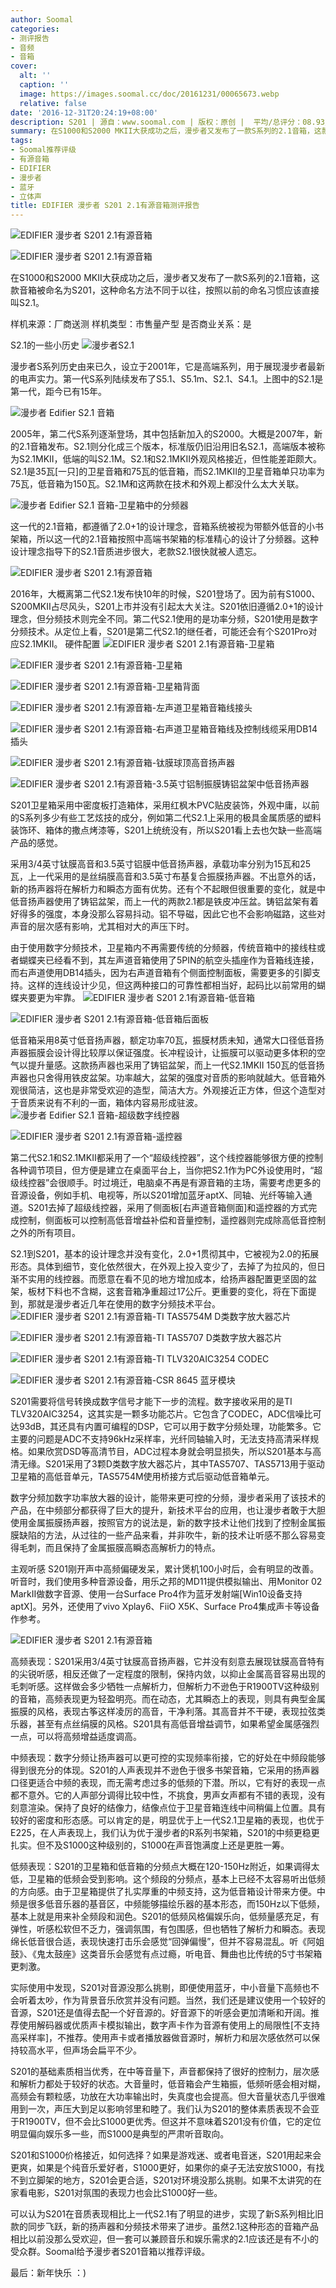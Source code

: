 ```yaml
---
author: Soomal
categories:
- 测评报告
- 音频
- 音箱
cover:
  alt: ''
  caption: ''
  image: https://images.soomal.cc/doc/20161231/00065673.webp
  relative: false
date: '2016-12-31T20:24:19+08:00'
description: S201 | 源自：www.soomal.com | 版权：原创 |  平均/总评分：08.93/1125
summary: 在S1000和S2000 MKII大获成功之后，漫步者又发布了一款S系列的2.1音箱，这款音箱被命名为S201，这种命名方法不同于以往，按照以前的命名习惯应该直接叫S2.1。
tags:
- Soomal推荐评级
- 有源音箱
- EDIFIER
- 漫步者
- 蓝牙
- 立体声
title: EDIFIER 漫步者 S201 2.1有源音箱测评报告
---
```


![EDIFIER 漫步者 S201 2.1有源音箱](https://images.soomal.cc/doc/20161217/00065163_01.webp)



![EDIFIER 漫步者 S201 2.1有源音箱](https://images.soomal.cc/doc/20161217/00065164_01.webp)



在S1000和S2000 MKII大获成功之后，漫步者又发布了一款S系列的2.1音箱，这款音箱被命名为S201，这种命名方法不同于以往，按照以前的命名习惯应该直接叫S2.1。


样机来源：厂商送测
样机类型：市售量产型
是否商业关系：是

S2.1的一些小历史
![漫步者S2.1](https://images.soomal.cc/doc/20090611/00002085.webp)




漫步者S系列历史由来已久，设立于2001年，它是高端系列，用于展现漫步者最新的电声实力。第一代S系列陆续发布了S5.1、S5.1m、S2.1、S4.1。上图中的S2.1是第一代，距今已有15年。

![漫步者 Edifier S2.1 音箱](https://images.soomal.cc/doc/20091007/00002849.webp)




2005年，第二代S系列逐渐登场，其中包括新加入的S2000。大概是2007年，新的2.1音箱发布。S2.1则分化成三个版本，标准版仍旧沿用旧名S2.1，高端版本被称为S2.1MKII，低端的叫S2.1M。S2.1和S2.1MKII外观风格接近，但性能差距颇大。S2.1是35瓦[一只]的卫星音箱和75瓦的低音箱，而S2.1MKII的卫星音箱单只功率为75瓦，低音箱为150瓦。S2.1M和这两款在技术和外观上都没什么太大关联。

![漫步者 Edifier S2.1 音箱-卫星箱中的分频器](https://images.soomal.cc/doc/20091007/00002873.webp)




这一代的2.1音箱，都遵循了2.0+1的设计理念，音箱系统被视为带额外低音的小书架箱，所以这一代的2.1音箱按照中高端书架箱的标准精心的设计了分频器。这种设计理念指导下的S2.1音质进步很大，老款S2.1很快就被人遗忘。

![EDIFIER 漫步者 S201 2.1有源音箱](https://images.soomal.cc/doc/20161217/00065166.webp)




2016年，大概离第二代S2.1发布快10年的时候，S201登场了。因为前有S1000、S200MKII占尽风头，S201上市并没有引起太大关注。S201依旧遵循2.0+1的设计理念，但分频技术则完全不同。第二代S2.1使用的是功率分频，S201使用是数字分频技术。从定位上看，S201是第二代S2.1的继任者，可能还会有个S201Pro对应S2.1MKII。
硬件配置
![EDIFIER 漫步者 S201 2.1有源音箱-卫星箱](https://images.soomal.cc/doc/20161217/00065170.webp)




![EDIFIER 漫步者 S201 2.1有源音箱-卫星箱](https://images.soomal.cc/doc/20161217/00065171_01.webp)




![EDIFIER 漫步者 S201 2.1有源音箱-卫星箱背面](https://images.soomal.cc/doc/20161217/00065172_01.webp)




![EDIFIER 漫步者 S201 2.1有源音箱-左声道卫星箱音箱线接头](https://images.soomal.cc/doc/20161217/00065175_01.webp)




![EDIFIER 漫步者 S201 2.1有源音箱-右声道卫星箱音箱线及控制线缆采用DB14插头](https://images.soomal.cc/doc/20161217/00065177_01.webp)




![EDIFIER 漫步者 S201 2.1有源音箱-钛膜球顶高音扬声器](https://images.soomal.cc/doc/20161217/00065179_01.webp)




![EDIFIER 漫步者 S201 2.1有源音箱-3.5英寸铝制振膜铸铝盆架中低音扬声器](https://images.soomal.cc/doc/20161217/00065181_01.webp)




S201卫星箱采用中密度板打造箱体，采用红枫木PVC贴皮装饰，外观中庸，以前的S系列多少有些工艺炫技的成分，例如第二代S2.1上采用的极具金属质感的塑料装饰环、箱体的撒点烤漆等，S201上统统没有，所以S201看上去也欠缺一些高端产品的感觉。

采用3/4英寸钛膜高音和3.5英寸铝膜中低音扬声器，承载功率分别为15瓦和25瓦，上一代采用的是丝绢膜高音和3.5英寸布基复合振膜扬声器。不出意外的话，新的扬声器将在解析力和瞬态方面有优势。还有个不起眼但很重要的变化，就是中低音扬声器使用了铸铝盆架，而上一代的两款2.1都是铁皮冲压盆。铸铝盆架有着好得多的强度，本身没那么容易抖动。铝不导磁，因此它也不会影响磁路，这些对声音的层次感有影响，尤其相对大的声压下时。

由于使用数字分频技术，卫星箱内不再需要传统的分频器，传统音箱中的接线柱或者蝴蝶夹已经看不到，其左声道音箱使用了5PIN的航空头插座作为音箱线连接，而右声道使用DB14插头，因为右声道音箱有个侧面控制面板，需要更多的引脚支持。这样的连线设计少见，但这两种接口的可靠性都相当好，起码比以前常用的蝴蝶夹要更为牢靠。
![EDIFIER 漫步者 S201 2.1有源音箱-低音箱](https://images.soomal.cc/doc/20161217/00065167_01.webp)




![EDIFIER 漫步者 S201 2.1有源音箱-低音箱后面板](https://images.soomal.cc/doc/20161217/00065169_01.webp)




低音箱采用8英寸低音扬声器，额定功率70瓦，振膜材质未知，通常大口径低音扬声器振膜会设计得比较厚以保证强度。长冲程设计，让振膜可以驱动更多体积的空气以提升量感。这款扬声器也采用了铸铝盆架，而上一代S2.1MKII 150瓦的低音扬声器也只舍得用铁皮盆架。功率越大，盆架的强度对音质的影响就越大。低音箱外观很简洁，这也是非常受欢迎的造型，简洁大方。外观接近正方体，但这个造型对于音质来说有不利的一面，箱体内容易形成驻波。
![漫步者 Edifier S2.1 音箱-超级数字线控器](https://images.soomal.cc/doc/20091007/00002874_01.webp)




![EDIFIER 漫步者 S201 2.1有源音箱-遥控器](https://images.soomal.cc/doc/20161217/00065184_01.webp)




第二代S2.1和S2.1MKII都采用了一个“超级线控器”，这个线控器能够很方便的控制各种调节项目，但方便是建立在桌面平台上，当你把S2.1作为PC外设使用时，“超级线控器”会很顺手。时过境迁，电脑桌不再是有源音箱的主场，需要考虑更多的音源设备，例如手机、电视等，所以S201增加蓝牙aptX、同轴、光纤等输入通道。S201去掉了超级线控器，采用了侧面板[右声道音箱侧面]和遥控器的方式完成控制，侧面板可以控制高低音增益补偿和音量控制，遥控器则完成除高低音控制之外的所有项目。

S2.1到S201，基本的设计理念并没有变化，2.0+1贯彻其中，它被视为2.0的拓展形态。具体到细节，变化依然很大，在外观上投入变少了，去掉了为拉风的，但日渐不实用的线控器。而愿意在看不见的地方增加成本，给扬声器配置更坚固的盆架，板材下料也不含糊，这套音箱净重超过17公斤。更重要的变化，将在下面提到，那就是漫步者近几年在使用的数字分频技术平台。
![EDIFIER 漫步者 S201 2.1有源音箱-TI TAS5754M D类数字放大器芯片](https://images.soomal.cc/doc/20161217/00065195_01.webp)




![EDIFIER 漫步者 S201 2.1有源音箱-TI TAS5707 D类数字放大器芯片](https://images.soomal.cc/doc/20161217/00065196_01.webp)




![EDIFIER 漫步者 S201 2.1有源音箱-TI TLV320AIC3254 CODEC](https://images.soomal.cc/doc/20161217/00065191_01.webp)




![EDIFIER 漫步者 S201 2.1有源音箱-CSR 8645 蓝牙模块](https://images.soomal.cc/doc/20161217/00065194_01.webp)




S201需要将信号转换成数字信号才能下一步的流程。数字接收采用的是TI TLV320AIC3254，这其实是一颗多功能芯片。它包含了CODEC，ADC信噪比可达93dB，其还具有内置可编程的DSP，它可以用于数字分频处理，功能繁多。它主要的问题是ADC不支持96kHz采样率，光纤同轴输入时，无法支持高清采样规格。如果欣赏DSD等高清节目，ADC过程本身就会明显损失，所以S201基本与高清无缘。S201采用了3颗D类数字放大器芯片，其中TAS5707、TAS5713用于驱动卫星箱的高低音单元，TAS5754M使用桥接方式后驱动低音箱单元。

数字分频加数字功率放大器的设计，能带来更可控的分频，漫步者采用了该技术的产品，在中频部分都获得了巨大的提升，新技术平台的应用，也让漫步者敢于大胆使用金属振膜扬声器，按照官方的说法是，新的数字技术让他们找到了控制金属振膜缺陷的方法，从过往的一些产品来看，并非吹牛，新的技术让听感不那么容易变得毛刺，而且保持了金属振膜高瞬态高解析力的特点。

主观听感
S201刚开声中高频偏硬发呆，累计煲机100小时后，会有明显的改善。听音时，我们使用多种音源设备，用乐之邦的MD11提供模拟输出、用Monitor 02 MarkII做数字音源、使用一台Surface Pro4作为蓝牙发射端[Win10设备支持aptX]。另外，还使用了vivo Xplay6、FiiO X5K、Surface Pro4集成声卡等设备作参考。

![EDIFIER 漫步者 S201 2.1有源音箱](https://images.soomal.cc/doc/20161217/00065166.webp)




高频表现：S201采用3/4英寸钛膜高音扬声器，它并没有刻意去展现钛膜高音特有的尖锐听感，相反还做了一定程度的限制，保持内敛，以抑止金属高音容易出现的毛刺听感。这样做会多少牺牲一点解析力，但解析力不逊色于R1900TV这种级别的音箱，高频表现更为轻盈明亮。而在动态，尤其瞬态上的表现，则具有典型金属振膜的风格，表现古筝这样凌厉的高音，干净利落。其高音并不干硬，表现拉弦类乐器，甚至有点丝绢膜的风格。S201具有高低音增益调节，如果希望金属感强烈一点，可以将高频增益适度调高。

中频表现：数字分频让扬声器可以更可控的实现频率衔接，它的好处在中频段能够得到很充分的体现。S201的人声表现并不逊色于很多书架音箱，它采用的扬声器口径更适合中频的表现，而无需考虑过多的低频的下潜。所以，它有好的表现一点都不意外。它的人声部分调得比较中性，不挑食，男声女声都有不错的表现，没有刻意渲染。保持了良好的结像力，结像点位于卫星音箱连线中间稍偏上位置。具有较好的密度和形态感。可以肯定的是，明显优于上一代S2.1卫星箱的表现，也优于E225，在人声表现上，我们认为优于漫步者的R系列书架箱，S201的中频更稳更扎实。但不及S1000这种级别的，S1000在声音饱满度上还是更胜一筹。

低频表现：S201的卫星箱和低音箱的分频点大概在120-150Hz附近，如果调得太低，卫星箱的低频会受到影响。这个频段的分频点，基本上已经不太容易听出低频的方向感。由于卫星箱提供了扎实厚重的中频支持，这为低音箱设计带来方便。中频是很多低音乐器的基音区，中频能够描绘乐器的基本形态，而150Hz以下低频，基本上就是用来补全频段和润色。S201的低频风格偏娱乐向，低频量感充足，有弹性，听感松软但不乏力，强调氛围，有包围感，但也牺牲了解析力和瞬态。表现绵长低音很合适，表现快速打击乐会感觉“回弹偏慢”，但并不容易混乱。听《阿姐鼓》、《鬼太鼓座》这类音乐会感觉有点过瘾，听电音、舞曲也比传统的5寸书架箱更刺激。

实际使用中发现，S201对音源没那么挑剔，即便使用蓝牙，中小音量下高频也不会听着太吵，作为背景音乐欣赏并没有问题。当然，我们还是建议使用一个较好的音源，S201还是值得去配一个好音源的。好音源下的听感会更加清晰和开阔。推荐使用解码器或优质声卡模拟输出，数字声卡作为音源有使用上的局限性[不支持高采样率]，不推荐。使用声卡或者播放器做音源时，解析力和层次感依然可以保持较高水平，但声场会扁平不少。

S201的基础素质相当优秀，在中等音量下，声音都保持了很好的控制力，层次感和解析力都处于较好的状态。大音量时，低音箱会产生箱振，低频听感会相对糊，高频会有颗粒感，功放在大功率输出时，失真度也会提高。但大音量状态几乎很难用到一次，声压大到足以影响邻里和睦了。我们认为S201的整体素质表现不会亚于R1900TV，但不会比S1000更优秀。但这并不意味着S201没有价值，它的定位明显偏向娱乐多一些，而S1000是典型的严肃听音取向。

S201和S1000价格接近，如何选择？如果是游戏迷、或者电音迷，S201用起来会更爽，如果是个纯音乐爱好者，S1000更好，如果你的桌子无法安放S1000，有找不到立脚架的地方，S201会更合适，S201对环境没那么挑剔。如果不太讲究的在家看电影，S201对氛围的表现力也会比S1000好一些。

可以认为S201在音质表现相比上一代S2.1有了明显的进步，实现了新S系列相比旧款的同步飞跃，新的扬声器和分频技术带来了进步。虽然2.1这种形态的音箱产品相比以前没那么受欢迎，但一套可以兼顾音乐和娱乐需求的2.1应该还是有不小的受众群。Soomal给予漫步者S201音箱以推荐评级。 

最后：新年快乐 ：)